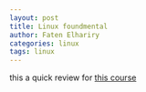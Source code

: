 ```yaml
---
layout: post
title: Linux foundmental 
author: Faten Elhariry
categories: linux 
tags: linux
---
```


this a quick review for [this course](https://www.oreilly.com/videos/linux-foundation-certified/9780135473382/)